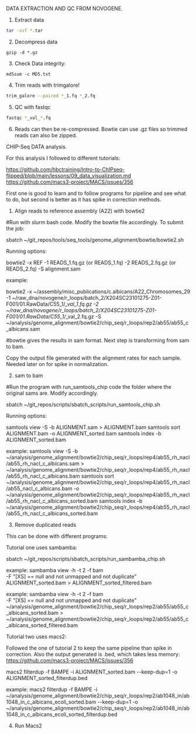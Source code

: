 DATA EXTRACTION AND QC FROM NOVOGENE. 

1. Extract data

```bash
tar -xvf *.tar
```

2. Decompress data

```   
gzip -d *.gz
```

3. Check Data integrity: 
```
md5sum -c MD5.txt
```

4. Trim reads with trimgalore!

```bash
trim_galore --paired *_1.fq *_2.fq
```

5. QC with fastqc

```bash
fastqc *_val_*.fq
```

6. Reads can then be re-compressed. Bowtie can use .gz files so trimmed reads can also be zipped. 


CHIP-Seq DATA analysis.

For this analysis I followed to different tutorials:

https://github.com/hbctraining/Intro-to-ChIPseq-flipped/blob/main/lessons/09_data_visualization.md
https://github.com/macs3-project/MACS/issues/356

First one is good to learn and to follow programs for pipeline and see what to do, but second is better as it has spike in correction methods. 

1. Align reads to reference assembly (A22) with bowtie2 

#Run with slurm bash code. Modify the bowtie file accordingly. To submit the job:

sbatch ~/git_repos/tools/seq_tools/genome_alignment/bowtie/bowtie2.sh

Running options: 

bowtie2 -x REF -1 READS_1.fq.gz (or READS_1.fq) -2 READS_2.fq.gz (or READS_2.fq) -S alignment.sam 

example:

bowtie2 -x ~/assembly/misc_publications/c.albicans/A22_Chromosomes_29 -1 ~/raw_dna/novogene/r_loops/batch_2/X204SC23101275-Z01-F001/01.RawData/C55_1/*_val_1.fq.gz -2 ~/raw_dna/novogene/r_loops/batch_2/X204SC23101275-Z01-F001/01.RawData/C55_1/*_val_2.fq.gz -S ~/analysis/genome_alignment/bowtie2/chip_seq/r_loops/rep2/ab55/ab55_c_albicans.sam 

#bowtie gives the results in sam format. Next step is transforming from sam to bam. 

Copy the output file generated with the alignment rates for each sample. Needed later on for spike in normalization. 

2. sam to bam

#Run the program with run_samtools_chip code the folder where the original sams are. Modify accordingly.

sbatch ~/git_repos/scripts/sbatch_scripts/run_samtools_chip.sh

Running options:

samtools view -S -b ALIGNMENT.sam > ALIGNMENT.bam
samtools sort ALIGNMENT.bam -o ALIGNMENT_sorted.bam
samtools index -b ALIGNMENT_sorted.bam

example: 
samtools view -S -b ~/analysis/genome_alignment/bowtie2/chip_seq/r_loops/rep4/ab55_rh_nacl/ab55_rh_nacl_c_albicans.sam > ~/analysis/genome_alignment/bowtie2/chip_seq/r_loops/rep4/ab55_rh_nacl/ab55_rh_nacl_c_albicans.bam
samtools sort ~/analysis/genome_alignment/bowtie2/chip_seq/r_loops/rep4/ab55_rh_nacl/ab55_nacl_c_albicans.bam -o ~/analysis/genome_alignment/bowtie2/chip_seq/r_loops/rep4/ab55_rh_nacl/ab55_rh_nacl_c_albicans_sorted.bam
samtools index -b ~/analysis/genome_alignment/bowtie2/chip_seq/r_loops/rep4/ab55_rh_nacl/ab55_rh_nacl_c_albicans_sorted.bam


3. Remove duplicated reads
  
This can be done with different programs:

Tutorial one uses sambamba: 

sbatch ~/git_repos/scripts/sbatch_scripts/run_sambamba_chip.sh

example:
sambamba view -h -t 2 -f bam \
-F "[XS] == null and not unmapped and not duplicate" \
ALIGNMENT_sorted.bam > ALIGNMENT_sorted_filtered.bam

example:
sambamba view -h -t 2 -f bam \
-F "[XS] == null and not unmapped and not duplicate" \
~/analysis/genome_alignment/bowtie2/chip_seq/r_loops/rep2/ab55/ab55_c_albicans_sorted.bam > ~/analysis/genome_alignment/bowtie2/chip_seq/r_loops/rep2/ab55/ab55_c_albicans_sorted_filtered.bam


Tutorial two uses macs2: 

Followed the one of tutorial 2 to keep the same pipeline than spike in correction. Also the output generated is .bed, which takes less memory: https://github.com/macs3-project/MACS/issues/356

macs2 filterdup -f BAMPE -i ALIGNMENT_sorted.bam --keep-dup=1 -o ALIGNMENT_sorted_filterdup.bed

example:
macs2 filterdup -f BAMPE -i ~/analysis/genome_alignment/bowtie2/chip_seq/r_loops/rep2/ab1048_in/ab1048_in_c_albicans_ecoli_sorted.bam --keep-dup=1 -o ~/analysis/genome_alignment/bowtie2/chip_seq/r_loops/rep2/ab1048_in/ab1048_in_c_albicans_ecoli_sorted_filterdup.bed


4. Run Macs2


